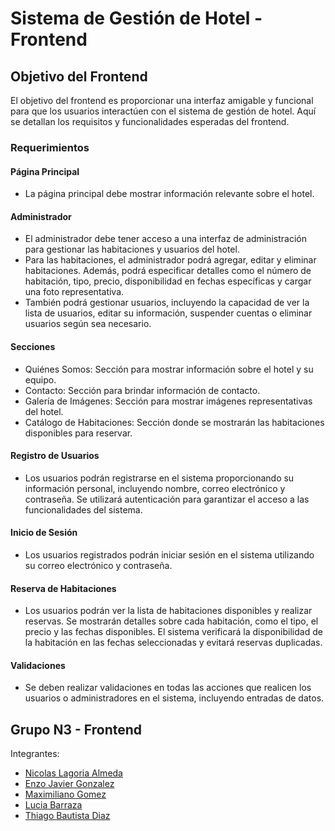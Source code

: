 # Sistema de Gestión de Hotel - Frontend

## Objetivo del Frontend

El objetivo del frontend es proporcionar una interfaz amigable y funcional para que los usuarios interactúen con el sistema de gestión de hotel. Aquí se detallan los requisitos y funcionalidades esperadas del frontend.

### Requerimientos

#### Página Principal

- La página principal debe mostrar información relevante sobre el hotel.
  
#### Administrador

- El administrador debe tener acceso a una interfaz de administración para gestionar las habitaciones y usuarios del hotel.
- Para las habitaciones, el administrador podrá agregar, editar y eliminar habitaciones. Además, podrá especificar detalles como el número de habitación, tipo, precio, disponibilidad en fechas específicas y cargar una foto representativa.
- También podrá gestionar usuarios, incluyendo la capacidad de ver la lista de usuarios, editar su información, suspender cuentas o eliminar usuarios según sea necesario.
  
#### Secciones

- Quiénes Somos: Sección para mostrar información sobre el hotel y su equipo.
- Contacto: Sección para brindar información de contacto.
- Galería de Imágenes: Sección para mostrar imágenes representativas del hotel.
- Catálogo de Habitaciones: Sección donde se mostrarán las habitaciones disponibles para reservar.

#### Registro de Usuarios

- Los usuarios podrán registrarse en el sistema proporcionando su información personal, incluyendo nombre, correo electrónico y contraseña. Se utilizará autenticación para garantizar el acceso a las funcionalidades del sistema.

#### Inicio de Sesión

- Los usuarios registrados podrán iniciar sesión en el sistema utilizando su correo electrónico y contraseña.

#### Reserva de Habitaciones

- Los usuarios podrán ver la lista de habitaciones disponibles y realizar reservas. Se mostrarán detalles sobre cada habitación, como el tipo, el precio y las fechas disponibles. El sistema verificará la disponibilidad de la habitación en las fechas seleccionadas y evitará reservas duplicadas.

#### Validaciones

- Se deben realizar validaciones en todas las acciones que realicen los usuarios o administradores en el sistema, incluyendo entradas de datos.

## Grupo N3 - Frontend

Integrantes:
- [Nicolas Lagoria Almeda](https://github.com/nicolasalmeda)
- [Enzo Javier Gonzalez](https://github.com/Enzogz98)
- [Maximiliano Gomez](https://github.com/MaxiGomez94)
- [Lucia Barraza](https://github.com/mluchyb)
- [Thiago Bautista Diaz](https://github.com/BautistaRC2023)
